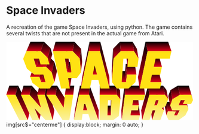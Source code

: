 # Space Invaders
A recreation of the game Space Invaders, using python.
The game contains several twists that are not present in the actual game from Atari.

![SpaceInvaders](/images/spaceinvaders.png?style=centerme)
img[src$="centerme"] {
  display:block;
  margin: 0 auto;
}





<p align="center">
  
</p>


